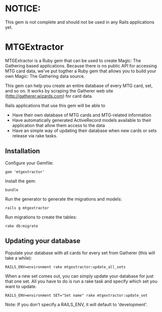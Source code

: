 # NOTICE:

This gem is not complete and should not be used in any Rails applications yet.

# MTGExtractor

MTGExtractor is a Ruby gem that can be used to create Magic: The Gathering based
applications. Because there is no public API for accessing MTG card data, we've
put togther a Ruby gem that allows you to build your own Magic: The Gathering
data source.

This gem can help you create an entire database of every MTG card, set, and so on.
It works by scraping the Gatherer web site (http://gatherer.wizards.com) for
card data.

Rails applications that use this gem will be able to

  - Have their own database of MTG cards and MTG-related information
  - Have automatically generated ActiveRecord models available to their application
  that allow them access to the data
  - Have an simple way of updating their database when new cards or sets release
  via rake tasks.

## Installation

Configure your Gemfile:

    gem 'mtgextractor'

Install the gem:

    bundle

Run the generator to generate the migrations and models:

    rails g mtgextractor

Run migrations to create the tables:

    rake db:migrate

## Updating your database

Populate your database with all cards for every set from Gatherer (this will take a while):

    RAILS_ENV=environment rake mtgextractor:update_all_sets

When a new set comes out, you can simply update your database for just that one
set. All you have to do is run a rake task and specify which set you want to
update.

    RAILS_ENV=environment SET="Set name" rake mtgextractor:update_set

Note: If you don't specify a RAILS_ENV, it will default to 'development'.
